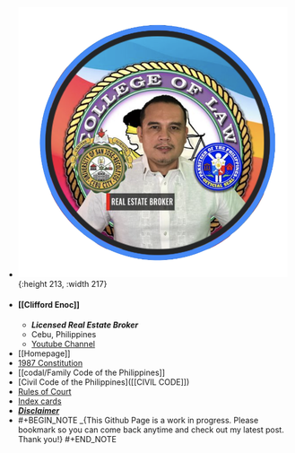 - ![paksiteer-clifford-enoc.png](../assets/paksiteer-clifford-enoc_1666949696061_0.png){:height 213, :width 217}
- #### **[[Clifford Enoc]]**
	- ***Licensed Real Estate Broker***
	- Cebu, Philippines
	- [Youtube Channel](https://www.youtube.com/cliffordenoc)
- [[Homepage]]
- [1987 Constitution]([[CONSTI_1987_Annotated]])
- [[codal/Family Code of the Philippines]]
- [Civil Code of the Philippines]([[CIVIL CODE]])
- [Rules of Court]([[ROC_Annotated]])
- [Index cards]([[Index_Cards]])
- [***Disclaimer***](((635b3d4a-3926-469b-8dd5-980f6f7c1721)))
- #+BEGIN_NOTE
  _{This Github Page is a work in progress. Please bookmark so you can come back anytime and check out my latest post. Thank you!}
  #+END_NOTE